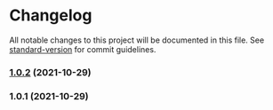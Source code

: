# Changelog

All notable changes to this project will be documented in this file. See [standard-version](https://github.com/conventional-changelog/standard-version) for commit guidelines.

### [1.0.2](https://github.com/rudemex/test-changelog/compare/v1.0.1...v1.0.2) (2021-10-29)

### 1.0.1 (2021-10-29)
